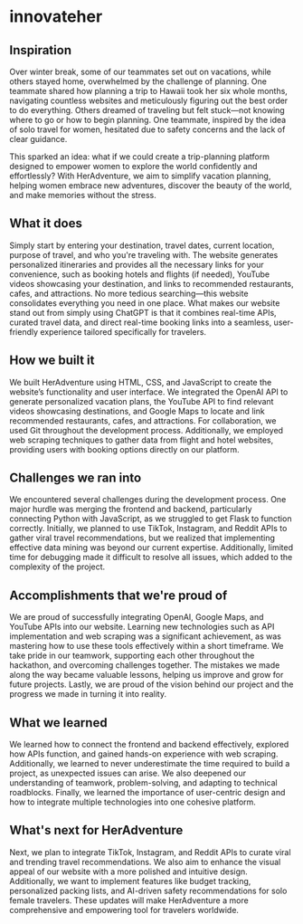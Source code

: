 # innovateher

## Inspiration
Over winter break, some of our teammates set out on vacations, while others stayed home, overwhelmed by the challenge of planning. One teammate shared how planning a trip to Hawaii took her six whole months, navigating countless websites and meticulously figuring out the best order to do everything. Others dreamed of traveling but felt stuck—not knowing where to go or how to begin planning. One teammate, inspired by the idea of solo travel for women, hesitated due to safety concerns and the lack of clear guidance.

This sparked an idea: what if we could create a trip-planning platform designed to empower women to explore the world confidently and effortlessly? With HerAdventure, we aim to simplify vacation planning, helping women embrace new adventures, discover the beauty of the world, and make memories without the stress.

## What it does
Simply start by entering your destination, travel dates, current location, purpose of travel, and who you're traveling with. The website generates personalized itineraries and provides all the necessary links for your convenience, such as booking hotels and flights (if needed), YouTube videos showcasing your destination, and links to recommended restaurants, cafes, and attractions. No more tedious searching—this website consolidates everything you need in one place. What makes our website stand out from simply using ChatGPT is that it combines real-time APIs, curated travel data, and direct real-time booking links into a seamless, user-friendly experience tailored specifically for travelers.

## How we built it
We built HerAdventure using HTML, CSS, and JavaScript to create the website’s functionality and user interface. We integrated the OpenAI API to generate personalized vacation plans, the YouTube API to find relevant videos showcasing destinations, and Google Maps to locate and link recommended restaurants, cafes, and attractions. For collaboration, we used Git throughout the development process. Additionally, we employed web scraping techniques to gather data from flight and hotel websites, providing users with booking options directly on our platform.

## Challenges we ran into
We encountered several challenges during the development process. One major hurdle was merging the frontend and backend, particularly connecting Python with JavaScript, as we struggled to get Flask to function correctly. Initially, we planned to use TikTok, Instagram, and Reddit APIs to gather viral travel recommendations, but we realized that implementing effective data mining was beyond our current expertise. Additionally, limited time for debugging made it difficult to resolve all issues, which added to the complexity of the project.

## Accomplishments that we're proud of
We are proud of successfully integrating OpenAI, Google Maps, and YouTube APIs into our website. Learning new technologies such as API implementation and web scraping was a significant achievement, as was mastering how to use these tools effectively within a short timeframe. We take pride in our teamwork, supporting each other throughout the hackathon, and overcoming challenges together. The mistakes we made along the way became valuable lessons, helping us improve and grow for future projects. Lastly, we are proud of the vision behind our project and the progress we made in turning it into reality.

## What we learned
We learned how to connect the frontend and backend effectively, explored how APIs function, and gained hands-on experience with web scraping. Additionally, we learned to never underestimate the time required to build a project, as unexpected issues can arise. We also deepened our understanding of teamwork, problem-solving, and adapting to technical roadblocks. Finally, we learned the importance of user-centric design and how to integrate multiple technologies into one cohesive platform.

## What's next for HerAdventure
Next, we plan to integrate TikTok, Instagram, and Reddit APIs to curate viral and trending travel recommendations. We also aim to enhance the visual appeal of our website with a more polished and intuitive design. Additionally, we want to implement features like budget tracking, personalized packing lists, and AI-driven safety recommendations for solo female travelers. These updates will make HerAdventure a more comprehensive and empowering tool for travelers worldwide.
